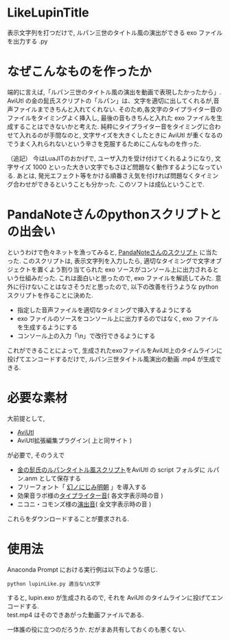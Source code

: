 # LikeLupinTitle
表示文字列を打つだけで, ルパン三世のタイトル風の演出ができる exo ファイルを出力する .py  
  
# なぜこんなものを作ったか  
端的に言えば,「ルパン三世のタイトル風の演出を動画で表現したかったから」. AviUtl の金の髭氏スクリプトの「ルパン」は、文字を適切に出してくれるが,音声ファイルまできちんと入れてくれない. そのため,各文字のタイプライター音のファイルをタイミングよく挿入し, 最後の音もきちんと入れた exo ファイルを生成することはできないかと考えた. 純粋にタイプライター音をタイミングに合わせて入れるのが手間なのと, 文字サイズを大きくしたときに AviUtl が重くなるのでうまく入れられないという辛さを克服するためにこんなものを作った.  

（追記）
今はLuaJITのおかげで, ユーザ入力を受け付けてくれるようになり, 文字サイズ 1000 といった大きい文字でもさほど問題なく動作するようになっている.
あとは, 発光エフェクト等をかける順番さえ気を付ければ問題なくタイミング合わせができるということも分かった.
このソフトは成仏ということで.

# PandaNoteさんのpythonスクリプトとの出会い  
というわけで色々ネットを漁ってみると, [PandaNoteさんのスクリプト](https://pandanote.info/?p=2422) に当たった. このスクリプトは, 表示文字列を入力したら, 適切なタイミングで文字オブジェクトを置くよう割り当てられた exo ソースがコンソール上に出力されるという仕組みだった. これは面白いと思ったので, exo ファイルを解読してみた. 意外に行けないことはなさそうだと思ったので, 以下の改善を行うような python スクリプトを作ることに決めた.  
- 指定した音声ファイルを適切なタイミングで挿入するようにする  
- exo ファイルのソースをコンソール上に出力するのではなく, exo ファイルを生成するようにする  
- コンソール上の入力「\n」で改行できるようにする  
  
これができることによって, 生成されたexoファイルをAviUtl上のタイムラインに投げてエンコードするだけで, ルパン三世タイトル風演出の動画 .mp4 が生成できる.  
# 必要な素材  
大前提として,  
- [AviUtl](http://spring-fragrance.mints.ne.jp/aviutl/)  
- AviUtl拡張編集プラグイン( 上と同サイト )  
  
が必要で, そのうえで  
  
- [金の髭氏のルパンタイトル風スクリプト](https://aviutlscript.wiki.fc2.com/wiki/%E3%82%A2%E3%83%8B%E3%83%A1%E3%83%BC%E3%82%B7%E3%83%A7%E3%83%B3%E5%8A%B9%E6%9E%9C%EF%BC%91)をAviUtl の script フォルダに ルパン.anm として保存する  
- フリーフォント「 [幻ノにじみ明朝](http://www.fontna.com/blog/1912/) 」を導入する  
- 効果音ラボ様の[タイプライター音](https://soundeffect-lab.info/sound/anime/)( 各文字表示時の音 )  
- ニコニ・コモンズ様の[演出音](http://commons.nicovideo.jp/material/nc105836)( 全文字表示時の音 )  
  
これらをダウンロードすることが要求される.  
  
# 使用法
Anaconda Prompt における実行例は以下のような感じ.  
  
```
python lupinLike.py 適当な\n文字
```
  
すると, lupin.exo が生成されるので, それを AviUtl のタイムラインに投げてエンコードする.  
 test.mp4 はそのできあがった動画ファイルである.  
  
一体誰の役に立つのだろうか. だがまあ共有しておくのも悪くない.  
